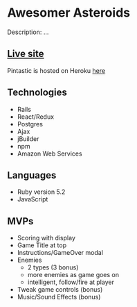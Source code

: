 # Awesomer Asteroids

Description: ...

## [Live site](https://pintasty.herokuapp.com/#/)

Pintastic is hosted on Heroku [here](https://pintasty.herokuapp.com/#/)

## Technologies

- Rails
- React/Redux
- Postgres
- Ajax
- jBuilder
- npm
- Amazon Web Services

## Languages

- Ruby version 5.2
- JavaScript

## MVPs

+ Scoring with display
+ Game Title at top
+ Instructions/GameOver modal
+ Enemies
  * 2 types (3 bonus)
  * more enemies as game goes on
  * intelligent, follow/fire at player
+ Tweak game controls (bonus)
+ Music/Sound Effects (bonus)